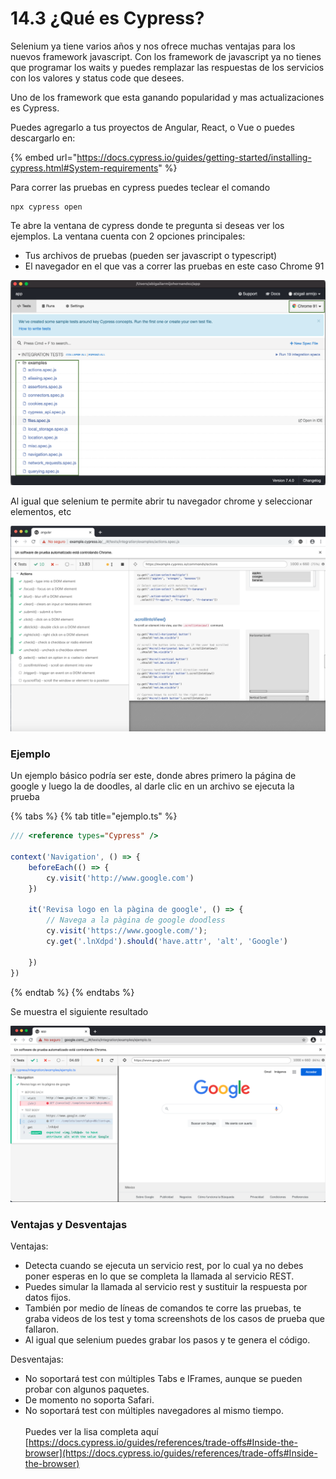 # 14.3 ¿Qué es Cypress?

Selenium ya tiene varios años y nos ofrece muchas ventajas para los nuevos framework javascript. Con los framework de javascript  ya no tienes que programar los waits y puedes remplazar las respuestas de los servicios con los valores y status code que desees.

Uno de los framework que esta ganando popularidad y mas actualizaciones es Cypress.

Puedes agregarlo a tus proyectos de Angular, React, o Vue o puedes descargarlo en:

{% embed url="https://docs.cypress.io/guides/getting-started/installing-cypress.html#System-requirements" %}

Para correr las pruebas en cypress puedes teclear el comando

```
npx cypress open
```

Te abre la ventana de cypress donde te pregunta si deseas ver los ejemplos. La ventana cuenta con 2 opciones principales:

* Tus archivos de pruebas (pueden ser javascript o typescript)
* El navegador en el que vas a correr las pruebas en este caso Chrome 91

![](<../../.gitbook/assets/image (609).png>)

Al igual que selenium te permite abrir tu navegador chrome y seleccionar elementos, etc

![](<../../.gitbook/assets/image (279).png>)

### Ejemplo

Un ejemplo básico podría ser este, donde abres primero la página de google y luego la de doodles, al darle clic en un archivo se ejecuta la prueba

{% tabs %}
{% tab title="ejemplo.ts" %}
```javascript
/// <reference types="Cypress" />

context('Navigation', () => {
    beforeEach(() => {
        cy.visit('http://www.google.com')
    })

    it('Revisa logo en la pàgina de google', () => {
        // Navega a la pàgina de google doodless
        cy.visit('https://www.google.com/');
        cy.get('.lnXdpd').should('have.attr', 'alt', 'Google')
      
    })
})

```
{% endtab %}
{% endtabs %}

Se muestra el siguiente resultado

![](<../../.gitbook/assets/image (610).png>)

### Ventajas y Desventajas

Ventajas:

* Detecta cuando se ejecuta un servicio rest, por lo cual ya no debes poner esperas en lo que se completa la llamada al servicio REST.
* Puedes simular la llamada al servicio rest y sustituir la respuesta por datos fijos.
* También por medio de líneas de comandos te corre las pruebas, te graba videos de los test y toma screenshots de los casos de prueba que fallaron.
* Al igual que selenium puedes grabar los pasos y te genera el código.

Desventajas:

* No soportará test con múltiples Tabs e IFrames, aunque se pueden probar con algunos paquetes.
* De momento no soporta Safari.
* No soportará test con múltiples navegadores al mismo tiempo.\
  \
  Puedes ver la lisa completa aquí\
  [https://docs.cypress.io/guides/references/trade-offs#Inside-the-browser](https://docs.cypress.io/guides/references/trade-offs#Inside-the-browser)

